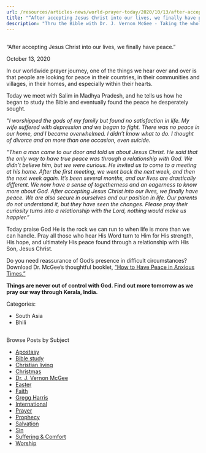 ```yaml
---
url: /resources/articles-news/world-prayer-today/2020/10/13/after-accepting-jesus-christ-into-our-lives-we-finally-have-peace
title: "“After accepting Jesus Christ into our lives, we finally have peace.”"
description: "Thru the Bible with Dr. J. Vernon McGee - Taking the whole Word to the whole world"
---
```







## 
 “After accepting Jesus Christ into our lives, we finally have peace.”


October 13, 2020
![]()




In our worldwide prayer journey, one of the things we hear over and over is that people are looking for peace in their countries, in their communities and villages, in their homes, and especially within their hearts.

Today we meet with Salim in Madhya Pradesh, and he tells us how he began to study the Bible and eventually found the peace he desperately sought.

*“I worshipped the gods of my family but found no satisfaction in life. My wife suffered with depression and we began to fight. There was no peace in our home, and I became overwhelmed. I didn’t know what to do. I thought of divorce and on more than one occasion, even suicide.* 

*“Then a man came to our door and told us about Jesus Christ. He said that the only way to have true peace was through a relationship with God. We didn’t believe him, but we were curious. He invited us to come to a meeting at his home. After the first meeting, we went back the next week, and then the next week again. It’s been several months, and our lives are drastically different. We now have a sense of togetherness and an eagerness to know more about God. After accepting Jesus Christ into our lives, we finally have peace. We are also secure in ourselves and our position in life. Our parents do not understand it, but they have seen the changes. Please pray their curiosity turns into a relationship with the Lord, nothing would make us happier.”*

Today praise God He is the rock we can run to when life is more than we can handle. Pray all those who hear His Word turn to Him for His strength, His hope, and ultimately His peace found through a relationship with His Son, Jesus Christ.

Do you need reassurance of God’s presence in difficult circumstances? Download Dr. McGee’s thoughtful booklet, [“How to Have Peace in Anxious Times.”](/docs/default-source/Booklets/ttb_how-to-have-peace-in-anxious-times.pdf?sfvrsn=ff351e16_2) 

**Things are never out of control with God. Find out more tomorrow as we pray our way through Kerala, India.**



Categories: 


* South Asia
* Bhili









## 
 Browse Posts by Subject


* [Apostasy](/resources/articles-news/-in-tags/tags/Apostasy)
* [Bible study](/resources/articles-news/-in-tags/tags/Bible-study)
* [Christian living](/resources/articles-news/-in-tags/tags/Christian-living)
* [Christmas](/resources/articles-news/-in-tags/tags/Christmas)
* [Dr. J. Vernon McGee](/resources/articles-news/-in-tags/tags/Dr-J-Vernon-McGee)
* [Easter](/resources/articles-news/-in-tags/tags/easter)
* [Faith](/resources/articles-news/-in-tags/tags/Faith)
* [Gregg Harris](/resources/articles-news/-in-tags/tags/Gregg-Harris)
* [International](/resources/articles-news/-in-tags/tags/International)
* [Prayer](/resources/articles-news/-in-tags/tags/prayer)
* [Prophecy](/resources/articles-news/-in-tags/tags/Prophecy)
* [Salvation](/resources/articles-news/-in-tags/tags/Salvation)
* [Sin](/resources/articles-news/-in-tags/tags/sin)
* [Suffering & Comfort](/resources/articles-news/-in-tags/tags/Suffering-Comfort)
* [Worship](/resources/articles-news/-in-tags/tags/worship)







